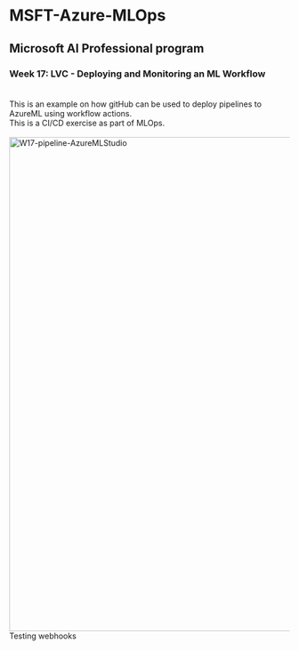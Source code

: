 # MSFT-Azure-MLOps
## Microsoft AI Professional program<br>
### Week 17: LVC - Deploying and Monitoring an ML Workflow<br><br>
This is an example on how gitHub can be used to deploy pipelines to AzureML using workflow actions.<br>
This is a CI/CD exercise as part of MLOps.<br><br>
<img width="931" height="889" alt="W17-pipeline-AzureMLStudio" src="https://github.com/user-attachments/assets/3066de06-e6da-4203-867e-7b0b6d77be48" />
Testing webhooks
